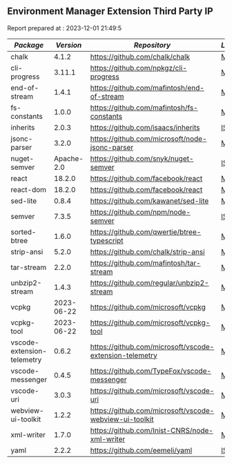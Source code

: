 ## Environment Manager Extension Third Party IP

Report prepared at : 2023-12-01 21:49:5

| *Package* | *Version* | *Repository* | *License* |
|---|---|---|---|
|chalk|4.1.2|https://github.com/chalk/chalk|[MIT](https://github.com/chalk/chalk/blob/main/license)|
|cli-progress|3.11.1|https://github.com/npkgz/cli-progress|[MIT](https://github.com/npkgz/cli-progress/blob/master/LICENSE.md)|
|end-of-stream|1.4.1|https://github.com/mafintosh/end-of-stream|[MIT](https://github.com/mafintosh/end-of-stream/blob/master/LICENSE)|
|fs-constants|1.0.0|https://github.com/mafintosh/fs-constants|[MIT](https://github.com/mafintosh/fs-constants/blob/master/LICENSE)|
|inherits|2.0.3|https://github.com/isaacs/inherits|[ISC](https://github.com/isaacs/inherits/blob/main/LICENSE)|
|jsonc-parser|3.2.0|https://github.com/microsoft/node-jsonc-parser|[MIT](https://github.com/microsoft/node-jsonc-parser/blob/main/LICENSE.md)|
|nuget-semver|Apache-2.0|https://github.com/snyk/nuget-semver|[ISC](https://github.com/snyk/nuget-semver/blob/master/LICENSE)|
|react|18.2.0|https://github.com/facebook/react|[MIT](https://github.com/facebook/react/blob/main/LICENSE)|
|react-dom|18.2.0|https://github.com/facebook/react|[MIT](https://github.com/facebook/react/blob/main/LICENSE)|
|sed-lite|0.8.4|https://github.com/kawanet/sed-lite|[MIT](https://github.com/kawanet/sed-lite/blob/master/LICENSE)|
|semver|7.3.5|https://github.com/npm/node-semver|[ISC](https://github.com/npm/node-semver/blob/main/LICENSE)|
|sorted-btree|1.6.0|https://github.com/qwertie/btree-typescript|[MIT](https://github.com/qwertie/btree-typescript/blob/master/LICENSE)|
|strip-ansi|5.2.0|https://github.com/chalk/strip-ansi|[MIT](https://github.com/chalk/strip-ansi/blob/main/license)|
|tar-stream|2.2.0|https://github.com/mafintosh/tar-stream|[MIT](https://github.com/mafintosh/tar-stream/blob/master/LICENSE)|
|unbzip2-stream|1.4.3|https://github.com/regular/unbzip2-stream|[MIT](https://github.com/regular/unbzip2-stream/blob/master/LICENSE)|
|vcpkg|2023-06-22|https://github.com/microsoft/vcpkg|[MIT](https://github.com/microsoft/vcpkg/blob/master/LICENSE.txt)|
|vcpkg-tool|2023-06-22|https://github.com/microsoft/vcpkg-tool|[MIT](https://github.com/microsoft/vcpkg-tool/blob/main/LICENSE.txt)|
|vscode-extension-telemetry|0.6.2|https://github.com/microsoft/vscode-extension-telemetry|[MIT](https://github.com/microsoft/vscode-extension-telemetry/blob/main/LICENSE)|
|vscode-messenger|0.4.5|https://github.com/TypeFox/vscode-messenger|[MIT](https://github.com/TypeFox/vscode-messenger/blob/v0.4.4/LICENSE)|
|vscode-uri|3.0.3|https://github.com/microsoft/vscode-uri|[MIT](https://github.com/microsoft/vscode-uri/blob/main/LICENSE.md)|
|webview-ui-toolkit|1.2.2|https://github.com/microsoft/vscode-webview-ui-toolkit|[MIT](https://github.com/microsoft/vscode-webview-ui-toolkit/blob/main/LICENSE)|
|xml-writer|1.7.0|https://github.com/Inist-CNRS/node-xml-writer|[MIT](https://github.com/Inist-CNRS/node-xml-writer/blob/master/LICENSE)|
|yaml|2.2.2|https://github.com/eemeli/yaml|[ISC](https://github.com/eemeli/yaml/blob/main/LICENSE)|
